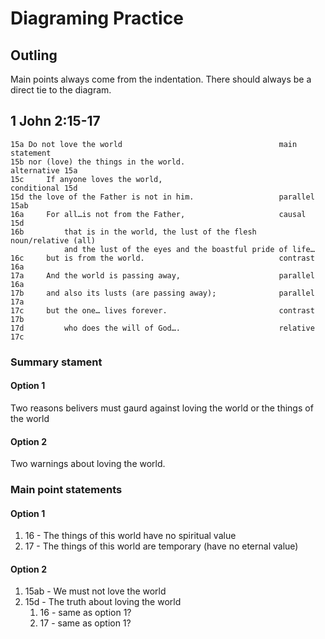 # Diagraming Practice

## Outling

Main points always come from the indentation. There should always be a direct tie to the diagram. 

## 1 John 2:15-17

```
15a Do not love the world                                   main statement
15b nor (love) the things in the world.                     alternative 15a
15c     If anyone loves the world,                          conditional 15d
15d the love of the Father is not in him.                   parallel 15ab
16a     For all…is not from the Father,                     causal  15d
16b         that is in the world, the lust of the flesh     noun/relative (all)
            and the lust of the eyes and the boastful pride of life…
16c     but is from the world.                              contrast 16a
17a     And the world is passing away, ​​​​​​​​                     parallel 16a
17b     and also its lusts (are passing away);              parallel 17a
17c     but the one… lives forever.                         contrast 17b
17d         who does the will of God….                      relative 17c 
```

### Summary stament

#### Option 1

Two reasons belivers must gaurd against loving the world or the things of the world

#### Option 2

Two warnings about loving the world. 

### Main point statements

#### Option 1

1. 16 - The things of this world have no spiritual value
1. 17 - The things of this world are temporary (have no eternal value)

#### Option 2

1. 15ab - We must not love the world
1. 15d - The truth about loving the world
    1. 16 - same as option 1?
    1. 17 - same as option 1?
